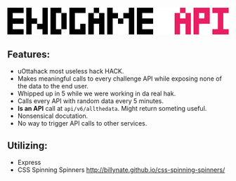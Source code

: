 ![EndgameAPI](/endgame.png)

## Features:
- uOttahack most useless hack HACK.
- Makes meaningful calls to every challenge API while exposing none of the data to the end user.
- Whipped up in 5 while we were working in da real hak.
- Calls every API with random data every 5 minutes.
- **Is an API** call at `api/v6/allthedata`. Might return someting useful.
- Nonsensical docutation.
- No way to trigger API calls to other services.


## Utilizing:
- Express 
- CSS Spinning Spinners <http://billynate.github.io/css-spinning-spinners/>
